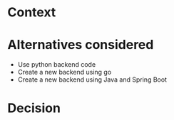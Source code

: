 
# Context

# Alternatives considered

- Use python backend code
- Create a new backend using go
- Create a new backend using Java and Spring Boot

# Decision

